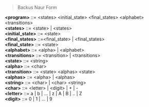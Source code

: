 > Backus Naur Form

**\<program>** ::= \<states> \<initial_state>
\<final_states> \<alphabet> \<transitions>  
**\<states>** ::= \<state> | \<states>  
**\<initial_state>** ::= \<state>  
**\<final_states>** ::=\<final_state> | \<final_states>  
**\<final_state>** ::= \<state>  
**\<alphabet>** ::= \<alpha> | \<alphabet>  
**\<transitions>** ::= \<transition> | \<transitions>  
**\<state>** ::= \<string>  
**\<alpha>** ::= \<char>  
**\<transition>** ::= \<state> \<alphas> \<state>  
**\<alphas>** ::= \<alpha> | \<alphas>  
**\<string>** ::= \<char> | \<char> \<string>  
**\<char>** ::= \<letter> | \<digit> | + | -  
**\<letter>** ::= a | b | ... | z | A | B | .. | Z   
**\<digit>** ::= 0 | 1 | ... | 9  
